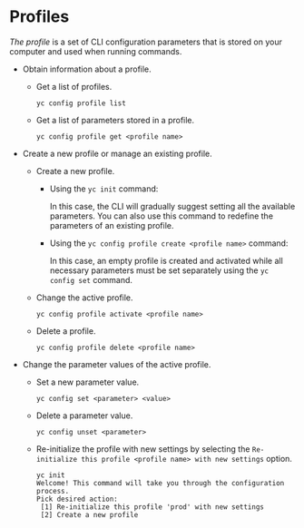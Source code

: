 # Profiles

_The profile_ is a set of CLI configuration parameters that is stored on your computer and used when running commands.

- Obtain information about a profile.

    - Get a list of profiles.

        ```
        yc config profile list
        ```

    - Get a list of parameters stored in a profile.

        ```
        yc config profile get <profile name>
        ```

- Create a new profile or manage an existing profile.

    - Create a new profile.

        - Using the `yc init` command:

            In this case, the CLI will gradually suggest setting all the available parameters.  You can also use this command to redefine the parameters of an existing profile.

        - Using the `yc config profile create <profile name>` command:

            In this case, an empty profile is created and activated while all necessary parameters must be set separately using the `yc config set` command.

    - Change the active profile.

        ```
        yc config profile activate <profile name>
        ```

    - Delete a profile.

        ```
        yc config profile delete <profile name>
        ```

- Change the parameter values of the active profile.

    - Set a new parameter value.

        ```
        yc config set <parameter> <value>
        ```

    - Delete a parameter value.

        ```
        yc config unset <parameter> 
        ```

    - Re-initialize the profile with new settings by selecting the `Re-initialize this profile <profile name> with new settings` option.

        ```
        yc init
        Welcome! This command will take you through the configuration process.
        Pick desired action:
         [1] Re-initialize this profile 'prod' with new settings
         [2] Create a new profile
        ```

